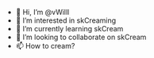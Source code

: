 - 👋 Hi, I’m @vWilll
- 👀 I’m interested in skCreaming
- 🌱 I’m currently learning skCream
- 💞️ I’m looking to collaborate on skCream
- 📫 How to cream?
